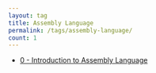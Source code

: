 ```yaml
---
layout: tag
title: Assembly Language
permalink: /tags/assembly-language/
count: 1
---
```


- [0 - Introduction to Assembly Language](https://tis-starlight.github.io/posts/intro-to-asm/)
